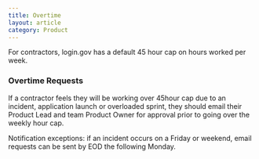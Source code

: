 ```yaml
---
title: Overtime
layout: article
category: Product
---
```


For contractors, login.gov has a default 45 hour cap on hours worked per week.

### Overtime Requests

 If a contractor feels they will be working over 45hour cap due to an incident, application launch or overloaded sprint, they should email their Product Lead and team Product Owner for approval prior to going over the weekly hour cap. 
 
 Notification exceptions: if an incident occurs on a Friday or weekend, email requests can be sent by EOD the following Monday. 
